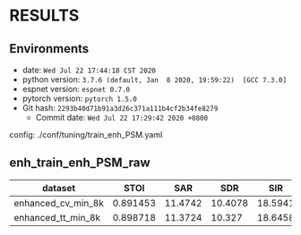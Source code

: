 <!-- Generated by ./scripts/utils/show_enh_score.sh -->
# RESULTS
## Environments
- date: `Wed Jul 22 17:44:18 CST 2020`
- python version: `3.7.6 (default, Jan  8 2020, 19:59:22)  [GCC 7.3.0]`
- espnet version: `espnet 0.7.0`
- pytorch version: `pytorch 1.5.0`
- Git hash: `2293b40d71b91a3d26c371a111b4cf2b34fe8279`
  - Commit date: `Wed Jul 22 17:29:42 2020 +0800`

config: ./conf/tuning/train_enh_PSM.yaml

## enh_train_enh_PSM_raw
|dataset|STOI|SAR|SDR|SIR|
|---|---|---|---|---|
|enhanced_cv_min_8k|0.891453|11.4742|10.4078|18.5941|
|enhanced_tt_min_8k|0.898718|11.3724|10.327|18.6458|
